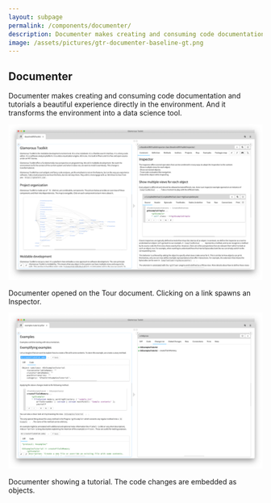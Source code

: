```yaml
---
layout: subpage
permalink: /components/documenter/
description: Documenter makes creating and consuming code documentation and tutorials a beautiful experience directly in the environment. 
image: /assets/pictures/gtr-documenter-baseline-gt.png
---
```


<section id="documenter">
	<div class="container pt-5 pb-5 jumbotron-small">
    	<div class="row">
      		<div class="col-md-12">
      			<h1>Documenter</h1>
		        <p class="lead">Documenter makes creating and consuming code documentation and tutorials a beautiful experience directly in the environment. And it transforms the environment into a data science tool.</p>
						<div class="sample">
		          <img src="/assets/pictures/gtr-documenter-baseline-gt.png">
		          <div class="picture-caption">
		            <p>Documenter opened on the Tour document. Clicking on a link spawns an Inspector.</p>
		          </div>
		        </div>
		        <div class="sample">
		          <img src="/assets/pictures/gtr-documenter-examples-tutorial.png">
		          <div class="picture-caption">
		            <p>Documenter showing a tutorial. The code changes are embedded as objects.</p>
		          </div>
		        </div>
		<!--         <div class="sample">
		          <img src="/assets/pictures/gtr-documenter-class-comment.png">
		          <div class="picture-caption">
		            <p>Documenter tranforms the class comment into a live document.</p>
		          </div>
		        </div> -->
      		</div>
    	</div>
	</div>
</section>